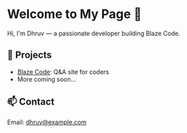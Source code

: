 # Welcome to My Page 👋

Hi, I'm Dhruv — a passionate developer building Blaze Code.

## 🚀 Projects
- [Blaze Code](http://blaze-code.vercel.app/): Q&A site for coders
- More coming soon...

## 📫 Contact
Email: dhruv@example.com
